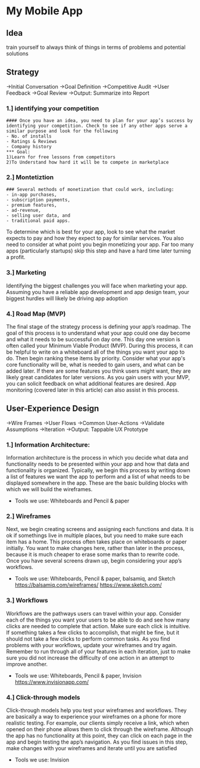 # My Mobile App

## Idea
train yourself to always think of things in terms of problems and potential solutions

## Strategy
->Initial Conversation
->Goal Definition
->Competitive Audit
->User Feedback
->Goal Review
->Output: Summarize into Report 
### 1.] identifying your competition
	#### Once you have an idea, you need to plan for your app’s success by identifying your competition. Check to see if any other apps serve a similar purpose and look for the following
	- No. of installs
	- Ratings & Reviews
	- Company history
	*** Goal:
	1)Learn for free lessons from competitors
	2)To Understand how hard it will be to compete in marketplace

### 2.] Montetiztion
	### Several methods of monetization that could work, including: 
	- in-app purchases, 
	- subscription payments, 
	- premium features, 
	- ad-revenue, 
	- selling user data, and 
	- traditional paid apps.
To determine which is best for your app, look to see what the market expects 
to pay and how they expect to pay for similar services. You also need to consider 
at what point you begin monetizing your app. 
Far too many apps (particularly startups) skip this step and have a hard time later turning a profit.

### 3.] Marketing
Identifying the biggest challenges you will face when marketing your app. 
Assuming you have a reliable app development and app design team, your biggest hurdles will 
likely be driving app adoption

### 4.] Road Map (MVP)
The final stage of the strategy process is defining your app’s roadmap. The goal of this process 
is to understand what your app could one day become and what it needs to be successful on 
day one. This day one version is often called your Minimum Viable Product (MVP). During this 
process, it can be helpful to write on a whiteboard all of the things you want your app to do. 
Then begin ranking these items by priority. Consider what your app's core functionality will be, 
what is needed to gain users, and what can be added later. If there are some features you think
users might want, they are likely great candidates for later versions. As you gain users with 
your MVP, you can solicit feedback on what additional features are desired. App monitoring 
(covered later in this article) can also assist in this process.

## User-Experience Design
->Wire Frames
->User Flows
->Common User-Actions
->Validate Assumptions
->Iteration
->Output: Tappable UX Prototype

### 1.] Information Architecture:
Information architecture is the process in which you decide what data and functionality needs 
to be presented within your app and how that data and functionality is organized. Typically, 
we begin this process by writing down a list of features we want the app to perform and a list 
of what needs to be displayed somewhere in the app. These are the basic building blocks with 
which we will build the wireframes.
- Tools we use: Whiteboards and Pencil & paper

### 2.] Wireframes 
Next, we begin creating screens and assigning each functions and data. It is ok if somethings 
live in multiple places, but you need to make sure each item has a home. This process often takes 
place on whiteboards or paper initially. You want to make changes here, rather than later in the 
process, because it is much cheaper to erase some marks than to rewrite code. Once you have several 
screens drawn up, begin considering your app’s workflows.
- Tools we use: Whiteboards, Pencil & paper, balsamiq, and Sketch
https://balsamiq.com/wireframes/
https://www.sketch.com/

### 3.] Workflows
Workflows are the pathways users can travel within your app. Consider each of the things you want 
your users to be able to do and see how many clicks are needed to complete that action. Make sure 
each click is intuitive. If something takes a few clicks to accomplish, that might be fine, but it 
should not take a few clicks to perform common tasks. As you find problems with your workflows, 
update your wireframes and try again. Remember to run through all of your features in each iteration, 
just to make sure you did not increase the difficulty of one action in an attempt to improve another.
- Tools we use: Whiteboards, Pencil & paper, Invision https://www.invisionapp.com/

### 4.] Click-through models
Click-through models help you test your wireframes and workflows. They are basically a way to experience 
your wireframes on a phone for more realistic testing. For example, our clients simply receive a link, 
which when opened on their phone allows them to click through the wireframe. Although the app has 
no functionality at this point, they can click on each page in the app and begin testing the app’s 
navigation. As you find issues in this step, make changes with your wireframes and iterate until you 
are satisfied
- Tools we use: Invision
